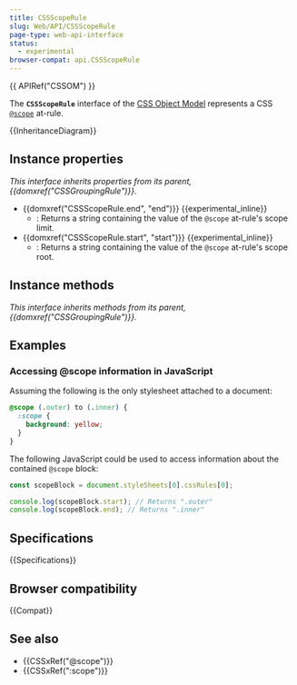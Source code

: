 ```yaml
---
title: CSSScopeRule
slug: Web/API/CSSScopeRule
page-type: web-api-interface
status:
  - experimental
browser-compat: api.CSSScopeRule
---
```


{{ APIRef("CSSOM") }}

The **`CSSScopeRule`** interface of the [CSS Object Model](/en-US/docs/Web/API/CSS_Object_Model) represents a CSS [`@scope`](/en-US/docs/Web/CSS/@scope) at-rule.

{{InheritanceDiagram}}

## Instance properties

_This interface inherits properties from its parent, {{domxref("CSSGroupingRule")}}._

- {{domxref("CSSScopeRule.end", "end")}} {{experimental_inline}}
  - : Returns a string containing the value of the `@scope` at-rule's scope limit.
- {{domxref("CSSScopeRule.start", "start")}} {{experimental_inline}}
  - : Returns a string containing the value of the `@scope` at-rule's scope root.

## Instance methods

_This interface inherits methods from its parent, {{domxref("CSSGroupingRule")}}._

## Examples

### Accessing @scope information in JavaScript

Assuming the following is the only stylesheet attached to a document:

```css
@scope (.outer) to (.inner) {
  :scope {
    background: yellow;
  }
}
```

The following JavaScript could be used to access information about the contained `@scope` block:

```js
const scopeBlock = document.styleSheets[0].cssRules[0];

console.log(scopeBlock.start); // Returns ".outer"
console.log(scopeBlock.end); // Returns ".inner"
```

## Specifications

{{Specifications}}

## Browser compatibility

{{Compat}}

## See also

- {{CSSxRef("@scope")}}
- {{CSSxRef(":scope")}}
